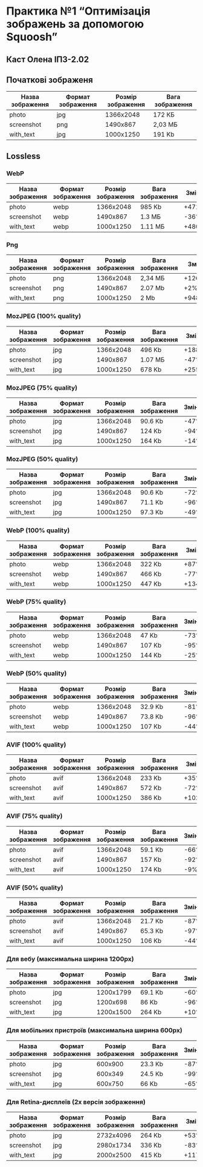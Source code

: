 # Практика №1 “Оптимізація зображень за допомогою Squoosh”
## Каст Олена ІПЗ-2.02
## Початкові зображеня

| Назва зображення | Формат зображення | Розмір зображення | Вага зображення |
|------------------|-------------------|-------------------|-----------------|
| photo            | jpg               | 1366x2048         | 172 КБ          |
| screenshot       | png               | 1490x867          | 2,03 МБ         |
| with_text        | jpg               | 1000x1250         | 191 Kb          |

## Lossless

### WebP

| Назва зображення | Формат зображення | Розмір зображення | Вага зображення | Зміна   |
|------------------|-------------------|-------------------|-----------------|---------|
| photo            | webp              | 1366x2048         | 985 Kb          | +471%   |
| screenshot       | webp              | 1490x867          | 1.3 МБ          | -36%    |
| with_text        | webp              | 1000x1250         | 1.11 МБ         | +480%   |

### Png

| Назва зображення | Формат зображення | Розмір зображення | Вага зображення | Зміна |
|------------------|-------------------|-------------------|-----------------|-------|
| photo            | png               | 1366x2048         | 2,34 МБ         | +1263%|
| screenshot       | png               | 1490x867          | 2.07 Mb         | +2%   |
| with_text        | png               | 1000x1250         | 2 Mb            | +948% |

### MozJPEG (100% quality)

| Назва зображення | Формат зображення | Розмір зображення | Вага зображення | Зміна |
|------------------|-------------------|-------------------|-----------------|-------|
| photo            | jpg               | 1366x2048         | 496 Kb          | +188% |
| screenshot       | jpg               | 1490x867          | 1.07 МБ         | -47%  |
| with_text        | jpg               | 1000x1250         | 678 Kb          | +255% |

### MozJPEG (75% quality)

| Назва зображення | Формат зображення | Розмір зображення | Вага зображення | Зміна |
|------------------|-------------------|-------------------|-----------------|-------|
| photo            | jpg               | 1366x2048         | 90.6 Kb         | -47% |
| screenshot       | jpg               | 1490x867          | 124 Kb          | -94% |
| with_text        | jpg               | 1000x1250         | 164 Kb          | -14% |

### MozJPEG (50% quality)

| Назва зображення | Формат зображення | Розмір зображення | Вага зображення | Зміна |
|------------------|-------------------|-------------------|-----------------|-------|
| photo            | jpg               | 1366x2048         | 90.6 Kb         | -72% |
| screenshot       | jpg               | 1490x867          | 71.1 Kb         | -96% |
| with_text        | jpg               | 1000x1250         | 97.3 Kb         | -49% |

### WebP (100% quality)

| Назва зображення | Формат зображення | Розмір зображення | Вага зображення | Зміна |
|------------------|-------------------|-------------------|-----------------|-------|
| photo            | webp              | 1366x2048         | 322 Kb          | +87%  |
| screenshot       | webp              | 1490x867          | 466 Kb          | -77%  |
| with_text        | webp              | 1000x1250         | 447 Kb          | +134% |

### WebP (75% quality)

| Назва зображення | Формат зображення | Розмір зображення | Вага зображення | Зміна |
|------------------|-------------------|-------------------|-----------------|-------|
| photo            | webp              | 1366x2048         | 47 Kb           | -73%  |
| screenshot       | webp              | 1490x867          | 107 Kb          | -95%  |
| with_text        | webp              | 1000x1250         | 144 Kb          | -25%  |

### WebP (50% quality)

| Назва зображення | Формат зображення | Розмір зображення | Вага зображення | Зміна |
|------------------|-------------------|-------------------|-----------------|-------|
| photo            | webp              | 1366x2048         | 32.9 Kb         | -81%  |
| screenshot       | webp              | 1490x867          | 73.8 Kb         | -96%  |
| with_text        | webp              | 1000x1250         | 107 Kb          | -44%  |

### AVIF (100% quality)

| Назва зображення | Формат зображення | Розмір зображення | Вага зображення | Зміна |
|------------------|-------------------|-------------------|-----------------|-------|
| photo            | avif              | 1366x2048         | 233 Kb          | +35%  |
| screenshot       | avif              | 1490x867          | 572 Kb          | -72%  |
| with_text        | avif              | 1000x1250         | 386 Kb          | +102% |

### AVIF (75% quality)

| Назва зображення | Формат зображення | Розмір зображення | Вага зображення | Зміна |
|------------------|-------------------|-------------------|-----------------|-------|
| photo            | avif              | 1366x2048         | 59.1 Kb         | -66%  |
| screenshot       | avif              | 1490x867          | 157 Kb          | -92%  |
| with_text        | avif              | 1000x1250         | 174 Kb          | -9%   |

### AVIF (50% quality)

| Назва зображення | Формат зображення | Розмір зображення | Вага зображення | Зміна |
|------------------|-------------------|-------------------|-----------------|-------|
| photo            | avif              | 1366x2048         | 21.7 Kb         | -87%  |
| screenshot       | avif              | 1490x867          | 65.3 Kb         | -97%  |
| with_text        | avif              | 1000x1250         | 106 Kb          | -44%  |

### Для вебу (максимальна ширина 1200px)

| Назва зображення | Формат зображення | Розмір зображення | Вага зображення | Зміна |
|------------------|-------------------|-------------------|-----------------|-------|
| photo            | jpg               | 1200x1799         | 69.1 Kb         | -60%  |
| screenshot       | jpg               | 1200x698          | 86 Kb           | -96%  |
| with_text        | jpg               | 1200x1500         | 264 Kb          | +10%  |

### Для мобільних пристроїв (максимальна ширина 600px)

| Назва зображення | Формат зображення | Розмір зображення | Вага зображення | Зміна |
|------------------|-------------------|-------------------|-----------------|-------|
| photo            | jpg               | 600x900           | 23.3 Kb         | -87%  |
| screenshot       | jpg               | 600x349           | 24.5 Kb         | -99%  |
| with_text        | jpg               | 600x750           | 66 Kb           | -65%  |

### Для Retina-дисплеїв (2x версія зображення)

| Назва зображення | Формат зображення | Розмір зображення | Вага зображення | Зміна |
|------------------|-------------------|-------------------|-----------------|-------|
| photo            | jpg               | 2732x4096         | 264 Kb          | +53%  |
| screenshot       | jpg               | 2980x1734         | 336 Kb          | -83%  |
| with_text        | jpg               | 2000x2500         | 415 Kb          | +117% |













